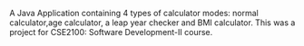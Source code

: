 A Java Application containing 4 types of calculator modes: normal calculator,age calculator, a leap year checker and BMI calculator. This was a project for CSE2100: Software Development-II course.
